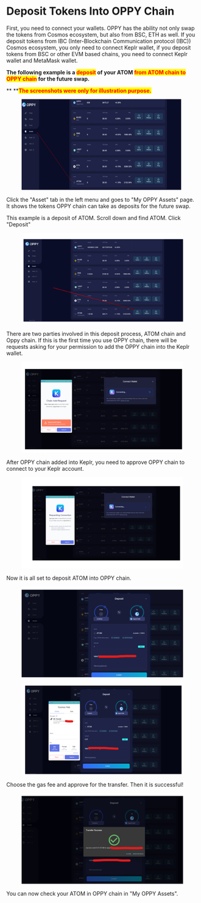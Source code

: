 # Deposit Tokens Into OPPY Chain

First, you need to connect your wallets. OPPY has the ability not only swap the tokens from Cosmos ecosystem, but also from BSC, ETH as well. If you deposit tokens from IBC (Inter-Blockchain Communication protocol (IBC)) Cosmos ecosystem, you only need to connect Keplr wallet, if you deposit tokens from BSC or other EVM based chains, you need to connect Keplr wallet and MetaMask wallet.&#x20;

**The following example is a **<mark style="color:red;">**deposit**</mark>** of your ATOM **<mark style="color:red;">**from ATOM chain to OPPY chain**</mark>** for the future swap.**&#x20;

&#x20;** **<mark style="color:red;">**The screenshots were only for illustration purpose.**</mark>&#x20;

<figure><img src=".gitbook/assets/Atom_to_Oppy_1.png" alt=""><figcaption></figcaption></figure>



Click the "Asset" tab in the left menu and goes to "My OPPY Assets" page. It shows the tokens OPPY chain can take as deposits for the future swap.&#x20;

This example is a deposit of ATOM. Scroll down and find ATOM. Click "Deposit"

<figure><img src=".gitbook/assets/Atom_to_Oppy_2.png" alt=""><figcaption></figcaption></figure>

There are two parties involved in this deposit process, ATOM chain and Oppy chain. If this is the first time you use  OPPY chain, there will be requests asking for your permission to add the OPPY chain into the Keplr wallet.&#x20;

<figure><img src=".gitbook/assets/Atom_to_Oppy_3.png" alt=""><figcaption></figcaption></figure>

After OPPY chain  added into Keplr, you need to approve OPPY chain to connect to your Keplr account.&#x20;

<figure><img src=".gitbook/assets/Atom_to_Oppy_4.png" alt=""><figcaption></figcaption></figure>

Now it is all set to deposit ATOM into OPPY chain. &#x20;

<figure><img src=".gitbook/assets/Atom_to_Oppy_5.png" alt=""><figcaption></figcaption></figure>

<figure><img src=".gitbook/assets/Atom_to_Oppy_6.png" alt=""><figcaption></figcaption></figure>



Choose the gas fee and approve for the transfer. Then it is successful!&#x20;

<figure><img src=".gitbook/assets/Atom_to_Oppy_7.png" alt=""><figcaption></figcaption></figure>

You can now check your ATOM in OPPY chain in "My OPPY Assets".
